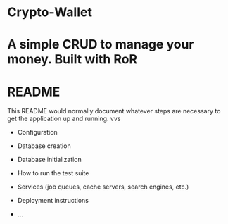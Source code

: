 # Crypto-Wallet
A simple CRUD to manage your money. Built with RoR
=======
# README

This README would normally document whatever steps are necessary to get the
application up and running.
vvs

* Configuration

* Database creation

* Database initialization

* How to run the test suite

* Services (job queues, cache servers, search engines, etc.)

* Deployment instructions

* ...
